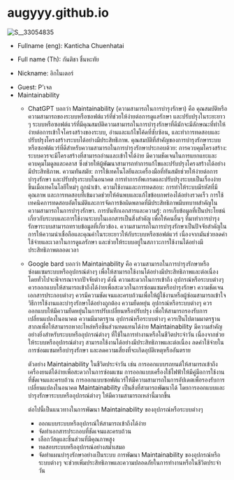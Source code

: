 # augyyy.github.io
![S__33054835](https://github.com/augyyy/augyyy.github.io/assets/147575558/34615431-4e41-47b6-aaba-bb7116d1f29f)
+ Fullname (eng): Kanticha Chuenhatai
* Full name (Th): กันติชา ชื่นหะทัย
- Nickname: อิกไนเตอร์
+ Guest: P'เจล
+ Maintainability
  + ChatGPT บอกว่า Maintainability (ความสามารถในการบำรุงรักษา) คือ คุณสมบัติหรือความสามารถของระบบหรือซอฟต์แวร์ที่ช่วยให้ง่ายต่อการดูแลรักษา และปรับปรุงในระยะยาว ๆ ระบบหรือซอฟต์แวร์ที่มีคุณสมบัติความสามารถในการบำรุงรักษาที่ดีมักจะมีลักษณะที่ทำให้ง่ายต่อการเข้าใจโครงสร้างของระบบ, อ่านและแก้ไขโค้ดที่ซับซ้อน, และทำการทดสอบและปรับปรุงโครงสร้างระบบได้อย่างมีประสิทธิภาพ.
คุณสมบัติที่สำคัญของการบำรุงรักษาระบบหรือซอฟต์แวร์ที่ดีสำหรับความสามารถในการบำรุงรักษาประกอบด้วย:
การควบคุมโครงสร้าง: ระบบควรจะมีโครงสร้างที่สามารถอ่านและเข้าใจได้ง่าย มีความชัดเจนในการแยกแยะและควบคุมโมดูลและคลาส ซึ่งช่วยให้ผู้พัฒนาสามารถทำการแก้ไขและปรับปรุงโครงสร้างได้อย่างมีประสิทธิภาพ.
ความทันสมัย: การใช้เทคโนโลยีและเครื่องมือที่ทันสมัยช่วยให้ง่ายต่อการบำรุงรักษา และปรับปรุงระบบในอนาคต การทำการอัพเกรดและปรับปรุงระบบเป็นเรื่องง่ายขึ้นเมื่อเทคโนโลยีใหม่ๆ ถูกนำเข้า.
ความใช้งานและการทดสอบ: การทำให้ระบบมีรหัสที่มีคุณภาพ และการทดสอบที่เข้มงวดช่วยให้ค้นพบและแก้ไขข้อบกพร่องได้อย่างรวดเร็ว การใช้เทคนิคการทดสอบอัตโนมัติและการจัดการข้อผิดพลาดที่มีประสิทธิภาพมีบทบาทสำคัญในความสามารถในการบำรุงรักษา.
การบันทึกเอกสารและความรู้: การเก็บข้อมูลที่เป็นประโยชน์เกี่ยวกับระบบและการใช้งานระบบในเอกสารเป็นสิ่งสำคัญ เพื่อให้คนอื่นๆ ที่มาทำการบำรุงรักษาระบบสามารถทราบข้อมูลที่เกี่ยวข้อง.
ความสามารถในการบำรุงรักษาเป็นปัจจัยสำคัญในการให้ความน่าเชื่อถือและคุณค่าในระยะยาวให้กับระบบหรือซอฟต์แวร์ เนื่องจากมันช่วยลดค่าใช้จ่ายและเวลาในการดูแลรักษา และช่วยให้ระบบอยู่ในสภาวะการใช้งานได้อย่างมีประสิทธิภาพตลอดเวลา

  + Google bard บอกว่า Maintainability คือ ความสามารถในการบำรุงรักษาหรือซ่อมแซมระบบหรืออุปกรณ์ต่างๆ เพื่อให้สามารถใช้งานได้อย่างมีประสิทธิภาพและต่อเนื่อง โดยทั่วไปจะพิจารณาจากปัจจัยต่างๆ ดังนี้
ความสะดวกในการเข้าถึง อุปกรณ์หรือระบบต่างๆ ควรออกแบบให้สามารถเข้าถึงได้ง่ายเพื่อสะดวกในการซ่อมแซมหรือบำรุงรักษา
ความชัดเจน เอกสารประกอบต่างๆ ควรมีความชัดเจนและครบถ้วนเพื่อให้ผู้ใช้งานหรือผู้ซ่อมสามารถเข้าใจวิธีการใช้งานและบำรุงรักษาได้อย่างถูกต้อง
ความยืดหยุ่น อุปกรณ์หรือระบบต่างๆ ควรออกแบบให้มีความยืดหยุ่นในการปรับเปลี่ยนหรือปรับปรุง เพื่อให้สามารถรองรับการเปลี่ยนแปลงในอนาคต
ความมีมาตรฐาน อุปกรณ์หรือระบบต่างๆ ควรเป็นไปตามมาตรฐานสากลเพื่อให้สามารถหาอะไหล่หรือชิ้นส่วนทดแทนได้ง่าย
Maintainability มีความสำคัญอย่างยิ่งสำหรับระบบหรืออุปกรณ์ต่างๆ ที่ใช้ในการทำงานหรือในชีวิตประจำวัน เนื่องจากช่วยให้ระบบหรืออุปกรณ์ต่างๆ สามารถใช้งานได้อย่างมีประสิทธิภาพและต่อเนื่อง ลดค่าใช้จ่ายในการซ่อมแซมหรือบำรุงรักษา และลดความเสี่ยงที่จะเกิดอุบัติเหตุหรืออันตราย

    ตัวอย่าง Maintainability ในชีวิตประจำวัน เช่น
    การออกแบบรถยนต์ให้สามารถเข้าถึงเครื่องยนต์ได้ง่ายเพื่อสะดวกในการซ่อมแซม
    การออกแบบเครื่องใช้ไฟฟ้าให้มีคู่มือการใช้งานที่ชัดเจนและครบถ้วน
    การออกแบบซอฟต์แวร์ให้มีความสามารถในการอัปเดตเพื่อรองรับการเปลี่ยนแปลงในอนาคต
    Maintainability เป็นสิ่งที่สามารถพัฒนาได้ โดยการออกแบบและบำรุงรักษาระบบหรืออุปกรณ์ต่างๆ ให้มีความสามารถเหล่านี้มากขึ้น

    ต่อไปนี้เป็นแนวทางในการพัฒนา Maintainability ของอุปกรณ์หรือระบบต่างๆ
    + ออกแบบระบบหรืออุปกรณ์ให้สามารถเข้าถึงได้ง่าย
    + จัดทำเอกสารประกอบที่ชัดเจนและครบถ้วน
    + เลือกวัสดุและชิ้นส่วนที่มีคุณภาพสูง
    + ทดสอบระบบหรืออุปกรณ์อย่างสม่ำเสมอ
    + จัดทำแผนบำรุงรักษาอย่างเป็นระบบ
    การพัฒนา Maintainability ของอุปกรณ์หรือระบบต่างๆ จะช่วยเพิ่มประสิทธิภาพและความปลอดภัยในการทำงานหรือในชีวิตประจำวัน

